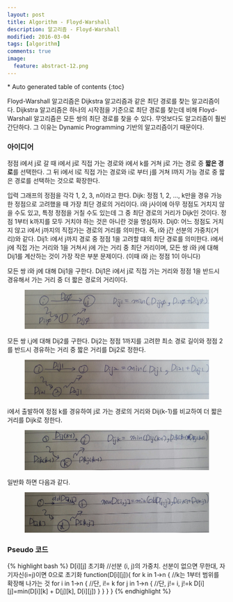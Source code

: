 ```yaml
---
layout: post
title: Algorithm - Floyd-Warshall 
description: 알고리즘 - Floyd-Warshall 
modified: 2016-03-04
tags: [algorithm]
comments: true
image:
  feature: abstract-12.png
---
```


<section id="table-of-contents" class="toc">
<div id="drawer" markdown="1">
*  Auto generated table of contents
{:toc}
</div>
</section><!-- /#table-of-contents -->

Floyd-Warshall 알고리즘은 Dijkstra 알고리즘과 같은 최단 경로를 찾는 알고리즘이다. Dijkstra 알고리즘은 하나의 시작점을 기준으로 최단 경로를 찾는데 비해 Floyd-Warshall 알고리즘은 모든 쌍의 최단 경로를 찾을 수 있다. 무엇보다도 알고리즘이 훨씬 간단하다. 그 이유는 Dynamic Programming 기반의 알고리즘이기 때문이다. 

### 아이디어 

정점 i에서 j로 갈 때 i에서 j로 직접 가는 경로와 i에서 k를 거쳐 j로 가는 경로 중 **짧은 경로**를 선택한다. 그 뒤 i에서 l로 직접 가는 경로와 i로 부터 j를 거쳐 l까지 가능 경로 중 짧은 경로를 선택하는 것으로 확장한다. 

입력 그래프의 정점을 각각 1, 2, 3, n이라고 한다. 
Dijk: 정점 1, 2, ..., k만을 경유 가능한 정점으로 고려했을 때 가장 최단 경로의 거리이다.  i와 j사이에 아무 정점도 거치지 않을 수도 있고, 특정 정점을 거칠 수도 있는데 그 중 최단 경로의 거리가 Dijk인 것이다. 정점 1부터 k까지를 모두 거치야 하는 것은 아니란 것을 명심하자. 
Dij0: 어느 정점도 거치지 않고 i에서 j까지의 직접가는 경로의 거리를 의미한다. 즉, i와 j간 선분의 가중치(거리)와 같다. 
Dij1: i에서 j까지 경로 중 정점 1을 고려할 떄의 최단 경로를 의미한다. i에서 j에 직접 가는 거리와  1을 거쳐서 j에 가는 거리 중 최단 거리이며, 모든 쌍 i와 j에 대해 Dij1를 계산하는 것이 가장 작은 부분 문제이다. (이때 i와 j는 정점 1이 아니다) 


모든 쌍 i와 j에 대해 Dij1을 구한다. Dij1은 i에서 j로 직접 가는 거리와 정점 1을 반드시 경유해서 가는 거리 중 더 짧은 경로의 거리이다. 
<figure>
<img src="/images/floyd_warshall1.jpg" alt="floyd-warshall">
</figure>

모든 쌍 i,j에 대해 Dij2를 구한다. Dij2는 정점 1까지를 고려햔 최소 경로 길이와 정점 2를 반드시 경유하는 거리 중 짧은 거리를 Dij2로 정한다. 
<figure>
<img src="/images/floyd_warshall2.jpg" alt="floyd-warshall">
</figure>

i에서 출발하여 정점 k를 경유하여 j로 가는 경로의  거리와 Dij(k-1)를 비교하여 더 짧은 거리를 Dijk로 정한다. 
<figure>
<img src="/images/floyd_warshall3.jpg" alt="floyd-warshall">
</figure>

일반화 하면 다음과 같다. 
<figure>
<img src="/images/floyd_warshall4.jpg" alt="floyd-warshall">
</figure>

### Pseudo 코드

{% highlight bash %}
D[i][j] 초기화 //선분 (i, j)의 가중치. 선분이 없으면 무한대, 자기자신(i=j)이면 0으로 초기화 
function(D[i][j]){
	for k in 1->n { //k는 1부터 범위를 확장해 나가는 것 
		for i in 1->n { //단, i!= k 
			for j in 1->n { //단, j!= i, j!=k 
				D[i][j]=min(D[i][k] + D[j][k], D[i][j])
			}
		}
	}
}
{% endhighlight %}
